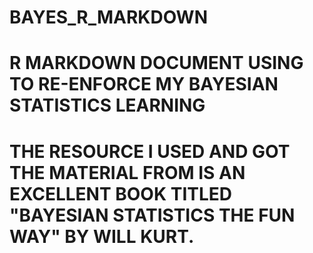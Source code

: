 # BAYES_R_MARKDOWN
# R MARKDOWN DOCUMENT USING TO RE-ENFORCE MY BAYESIAN STATISTICS LEARNING
# THE RESOURCE I USED AND GOT THE MATERIAL FROM IS AN EXCELLENT BOOK TITLED "BAYESIAN STATISTICS THE FUN WAY" BY WILL KURT. 
